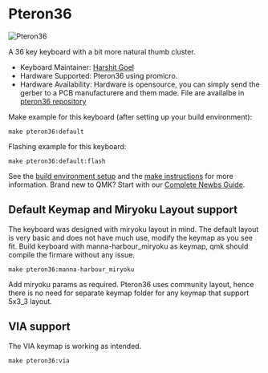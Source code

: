 # Pteron36

![Pteron36](https://i.imgur.com/PuXPWYfh.jpg)

A 36 key keyboard with a bit more natural thumb cluster.

* Keyboard Maintainer: [Harshit Goel](https://github.com/harshitgoel96)
* Hardware Supported: Pteron36 using promicro.
* Hardware Availability: Hardware is opensource, you can simply send the gerber to a PCB manufacturere and them made. File are availalbe in [pteron36 repository](https://github.com/harshitgoel96/pteron36-split-keyboard/releases/tag/v1.2.0)

Make example for this keyboard (after setting up your build environment):

    make pteron36:default

Flashing example for this keyboard:

    make pteron36:default:flash

See the [build environment setup](https://docs.qmk.fm/#/getting_started_build_tools) and the [make instructions](https://docs.qmk.fm/#/getting_started_make_guide) for more information. Brand new to QMK? Start with our [Complete Newbs Guide](https://docs.qmk.fm/#/newbs).

## Default Keymap and Miryoku Layout support

The keyboard was designed with miryoku layout in mind. The default layout is very basic and does not have much use, modify the keymap as you see fit. Build keyboard with manna-harbour_miryoku as keymap, qmk should compile the firmare without any issue.

    make pteron36:manna-harbour_miryoku

Add miryoku params as required.
Pteron36 uses community layout, hence there is no need for separate keymap folder for any keymap that support 5x3_3 layout.

## VIA support

The VIA keymap is working as intended. 

    make pteron36:via
